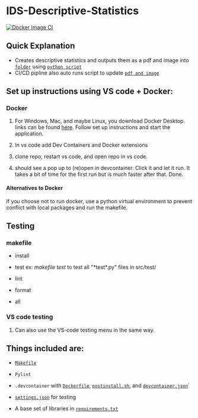 # IDS-Descriptive-Statistics 

[![Docker Image CI](https://github.com/Nathan-Bush46/IDS706-Descriptive-Statistics/actions/workflows/docker-image.yml/badge.svg)](https://github.com/Nathan-Bush46/IDS706-Descriptive-Statistics/actions/workflows/docker-image.yml)

## Quick Explanation

* Creates descriptive statistics and outputs them as a pdf and image into [`folder`](./src/main_workspace/data) using [`python script`](./src/main_workspace/stats_pdf.py)
* CI/CD pipline also auto runs script to update [`pdf and image`](./src/main_workspace/data)

## Set up instructions using VS code + Docker: 
### Docker
1. For Windows, Mac, and maybe Linux, you download Docker Desktop. links can be found [here](https://docs.docker.com/engine/install/). Follow set up instructions and start the application.

2. In vs code add Dev Containers and Docker extensions 

3. clone repo, restart vs code, and open repo in vs code. 

4. should see a pop up to (re)open in devcontainer. Click it and let it run. It takes a bit of time for the first run but is much faster after that. Done.

#### Alternatives to Docker
If you choose not to run docker, use a python virtual environment to prevent conflict with local packages and run the makefile.
 
## Testing

### makefile  
* install

* test ex: *makefile test* to test all "\*test\*.py" files in src/test/ 

* lint

* format

* all 

### VS code testing  
1. Can also use the VS-code testing menu in the same way.

## Things included are:

* [`Makefile`](Makefile)

* `Pylint`

* `.devcontainer` with [`Dockerfile`](/.devcontainer/Dockerfile), [`postinstall.sh`](/.devcontainer/postinstall.sh), and [`devcontainer.json`](/.devcontainer/devcontainer.json)`

*  [`settings.json`](.vscode/settings.json) for testing

*  A base set of libraries in [`requirements.txt`](requirements.txt)
